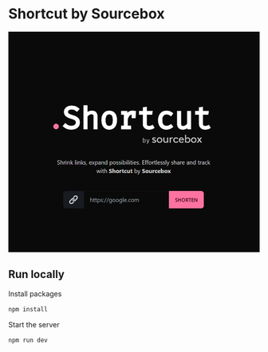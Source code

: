 # Shortcut by Sourcebox

![](docs/images/preview.png)

## Run locally

Install packages
```bash
npm install
```

Start the server
```bash
npm run dev
```
